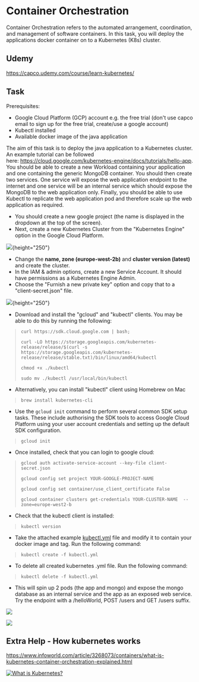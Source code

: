 # Container Orchestration

Container Orchestration refers to the automated arrangement, coordination, and management of software containers. In this task, you will deploy the applications docker container on to a Kubernetes (K8s) cluster. 

## Udemy

<https://capco.udemy.com/course/learn-kubernetes/>

## Task

Prerequisites:

-   Google Cloud Platform (GCP) account e.g. the free trial (don't use capco email to sign up for the free trial, create/use a google account)
-   Kubectl installed 
-   Available docker image of the java application

The aim of this task is to deploy the java application to a Kubernetes cluster. An example tutorial can be followed here: <https://cloud.google.com/kubernetes-engine/docs/tutorials/hello-app>. You should be able to create a new Workload containing your application and one containing the generic MongoDB container. You should then create two services. One service will expose the web application endpoint to the internet and one service will be an internal service which should expose the MongoDB to the web application only. Finally, you should be able to use Kubectl to replicate the web application pod and therefore scale up the web application as required.

-   You should create a new google project (the name is displayed in the dropdown at the top of the screen).
-   Next, create a new Kubernetes Cluster from the "Kubernetes Engine" option in the Google Cloud Platform.

![](attachments/418644157/428965986.png?height=250){height="250"}

-   Change the **name, zone (europe-west-2b)** and **cluster version (latest)** and create the cluster.
-   In the IAM & admin options, create a new Service Account. It should have permissions as a Kubernetes Engine Admin. 
-   Choose the "Furnish a new private key" option and copy that to a "client-secret.json" file.

![](attachments/418644157/428834941.png?height=250){height="250"}

-   Download and install the "gcloud" and "kubectl" clients. You may be able to do this by running the following:

>     curl https://sdk.cloud.google.com | bash;
>
>     curl -LO https://storage.googleapis.com/kubernetes-release/release/$(curl -s https://storage.googleapis.com/kubernetes-release/release/stable.txt)/bin/linux/amd64/kubectl
>
>     chmod +x ./kubectl
>
>     sudo mv ./kubectl /usr/local/bin/kubectl

-   Alternatively, you can install "kubectl" client using Homebrew on Mac

>     brew install kubernetes-cli

-   Use the `gcloud init` command to perform several common SDK setup tasks. These include authorising the SDK tools to access Google Cloud Platform using your user account credentials and setting up the default SDK configuration.

>     gcloud init

-   Once installed, check that you can login to google cloud:

>     gcloud auth activate-service-account --key-file client-secret.json
>
>     gcloud config set project YOUR-GOOGLE-PROJECT-NAME
>
>     gcloud config set container/use_client_certificate False
>
>     gcloud container clusters get-credentials YOUR-CLUSTER-NAME  --zone=europe-west2-b

-   Check that the kubectl client is installed:

>     kubectl version

-   Take the attached example [kubectl.yml](shared/attachments/418644157/437846035.xml) file and modify it to contain your docker image and tag. Run the following command:

>     kubectl create -f kubectl.yml

-   To delete all created kubernetes .yml file. Run the following command:

>     kubectl delete -f kubectl.yml

-   This will spin up 2 pods (the app and mongo) and expose the mongo database as an internal service and the app as an exposed web service. Try the endpoint with a /helloWorld, POST /users and GET /users suffix.

![](attachments/418644157/429064281.png?height=250)

![](attachments/418644157/428965994.png?height=250)

## Extra Help - How kubernetes works

<https://www.infoworld.com/article/3268073/containers/what-is-kubernetes-container-orchestration-explained.html>

[![What is Kubernetes?](https://img.youtube.com/vi/R-3dfURb2hA/0.jpg)](https://www.youtube.com/watch?v=R-3dfURb2hA)



